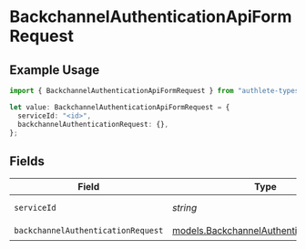 # BackchannelAuthenticationApiFormRequest

## Example Usage

```typescript
import { BackchannelAuthenticationApiFormRequest } from "authlete-typescript-sdk/models/operations";

let value: BackchannelAuthenticationApiFormRequest = {
  serviceId: "<id>",
  backchannelAuthenticationRequest: {},
};
```

## Fields

| Field                                                                                       | Type                                                                                        | Required                                                                                    | Description                                                                                 |
| ------------------------------------------------------------------------------------------- | ------------------------------------------------------------------------------------------- | ------------------------------------------------------------------------------------------- | ------------------------------------------------------------------------------------------- |
| `serviceId`                                                                                 | *string*                                                                                    | :heavy_check_mark:                                                                          | A service ID.                                                                               |
| `backchannelAuthenticationRequest`                                                          | [models.BackchannelAuthenticationRequest](../../models/backchannelauthenticationrequest.md) | :heavy_check_mark:                                                                          | N/A                                                                                         |